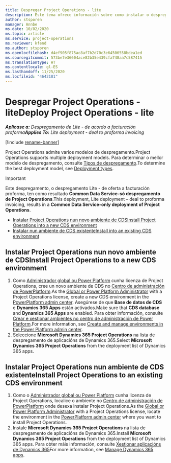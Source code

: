 ```yaml
---
title: Despregar Project Operations - lite
description: Este tema ofrece información sobre como instalar o despregamento de Project Operations lite - de oferta a facturación proforma.
author: stsporen
manager: Annbe
ms.date: 10/02/2020
ms.topic: article
ms.service: project-operations
ms.reviewer: kfend
ms.author: stsporen
ms.openlocfilehash: d4ef905f875ac8af7b2d70c3e64506558bdea1ed
ms.sourcegitcommit: 573be7e36604ace82b35e439cfa748aa7c587415
ms.translationtype: HT
ms.contentlocale: gl-ES
ms.lasthandoff: 11/25/2020
ms.locfileid: "4642181"
---
```

# <a name="deploy-project-operations---lite"></a><span data-ttu-id="f6331-103">Despregar Project Operations - lite</span><span class="sxs-lookup"><span data-stu-id="f6331-103">Deploy Project Operations - lite</span></span>

<span data-ttu-id="f6331-104">_**Aplícase a:** Despregamento de Lite - de acordo a facturación proforma_</span><span class="sxs-lookup"><span data-stu-id="f6331-104">_**Applies To:** Lite deployment - deal to proforma invoicing_</span></span>

[!include [rename-banner](~/includes/cc-data-platform-banner.md)]

<span data-ttu-id="f6331-105">Project Operations admite varios modelos de despregamento.</span><span class="sxs-lookup"><span data-stu-id="f6331-105">Project Operations supports multiple deployment models.</span></span> <span data-ttu-id="f6331-106">Para determinar o mellor modelo de despregamento, consulte [Tipos de despregamento](determine-deployment-type.md).</span><span class="sxs-lookup"><span data-stu-id="f6331-106">To determine the best deployment model, see [Deployment types](determine-deployment-type.md).</span></span>


> [!IMPORTANT]
> <span data-ttu-id="f6331-107">Este despregamento, o despregamento Lite - de oferta a facturación proforma, ten como resultado **Common Data Service-só despregamento de Project Operations**.</span><span class="sxs-lookup"><span data-stu-id="f6331-107">This deployment, Lite deployment – deal to proforma invoicing, results in a **Common Data Service-only deployment of Project Operations**.</span></span>

- [<span data-ttu-id="f6331-108">Instalar Project Operations nun novo ambiente de CDS</span><span class="sxs-lookup"><span data-stu-id="f6331-108">Install Project Operations into a new CDS environment</span></span>](#new)
- [<span data-ttu-id="f6331-109">Instalar nun ambiente de CDS existente</span><span class="sxs-lookup"><span data-stu-id="f6331-109">Install into an existing CDS environment</span></span>](#existing)



## <a name="install-project-operations-to-a-new-cds-environment"></a><a name="new"></a><span data-ttu-id="f6331-110">Instalar Project Operations nun novo ambiente de CDS</span><span class="sxs-lookup"><span data-stu-id="f6331-110">Install Project Operations to a new CDS environment</span></span>

1. <span data-ttu-id="f6331-111">Como [Administrador global ou Power Platform](https://docs.microsoft.com/power-platform/admin/global-service-administrators-can-administer-without-license) cunha licenza de Project Operations, cree un novo ambiente de CDS no [Centro de administración de PowerPlatform](https://admin.powerplatform.com).</span><span class="sxs-lookup"><span data-stu-id="f6331-111">As the [Global or Power Platform Administrator](https://docs.microsoft.com/power-platform/admin/global-service-administrators-can-administer-without-license) with a Project Operations license, create a new CDS environment in the [PowerPlatform admin center](https://admin.powerplatform.com).</span></span> <span data-ttu-id="f6331-112">Asegúrese de que **Base de datos de CDS** e **Dynamics 365 Apps** están activados.</span><span class="sxs-lookup"><span data-stu-id="f6331-112">Make sure that **CDS database** and **Dynamics 365 Apps** are enabled.</span></span> <span data-ttu-id="f6331-113">Para obter información, consulte [Crear e xestionar ambientes no centro de administración de Power Platform](https://docs.microsoft.com/power-platform/admin/create-environment#create-an-environment-in-the-power-platform-admin-center).</span><span class="sxs-lookup"><span data-stu-id="f6331-113">For more information, see [Create and manage environments in the Power Platform admin center](https://docs.microsoft.com/power-platform/admin/create-environment#create-an-environment-in-the-power-platform-admin-center).</span></span>
2. <span data-ttu-id="f6331-114">Seleccione **Microsoft Dynamics 365 Project Operations** na lista de despregamento de aplicacións de Dynamics 365.</span><span class="sxs-lookup"><span data-stu-id="f6331-114">Select **Microsoft Dynamics 365 Project Operations** from the deployment list of Dynamics 365 apps.</span></span>


## <a name="install-project-operations-to-an-existing-cds-environment"></a><a name="existing"></a><span data-ttu-id="f6331-115">Instalar Project Operations nun ambiente de CDS existente</span><span class="sxs-lookup"><span data-stu-id="f6331-115">Install Project Operations to an existing CDS environment</span></span>

1. <span data-ttu-id="f6331-116">Como o [Administrador global ou Power Platform](https://docs.microsoft.com/power-platform/admin/global-service-administrators-can-administer-without-license) cunha licenza de Project Operations, localice o ambiente no [Centro de administración de PowerPlatform](https://admin.powerplatform.com) onde desexa instalar Project Operations.</span><span class="sxs-lookup"><span data-stu-id="f6331-116">As the [Global or Power Platform Administrator](https://docs.microsoft.com/power-platform/admin/global-service-administrators-can-administer-without-license) with a Project Operations license, locate the environment in the [PowerPlatform admin center](https://admin.powerplatform.com) where you want to install Project Operations.</span></span>
2. <span data-ttu-id="f6331-117">Instale **Microsoft Dynamics 365 Project Operations** na lista de despregamento de aplicacións de Dynamics 365.</span><span class="sxs-lookup"><span data-stu-id="f6331-117">Install **Microsoft Dynamics 365 Project Operations** from the deployment list of Dynamics 365 apps.</span></span> <span data-ttu-id="f6331-118">Para obter máis información, consulte [Xestionar aplicacións de Dynamics 365](https://docs.microsoft.com/power-platform/admin/manage-apps)</span><span class="sxs-lookup"><span data-stu-id="f6331-118">For more information, see [Manage Dynamics 365 apps](https://docs.microsoft.com/power-platform/admin/manage-apps).</span></span>


